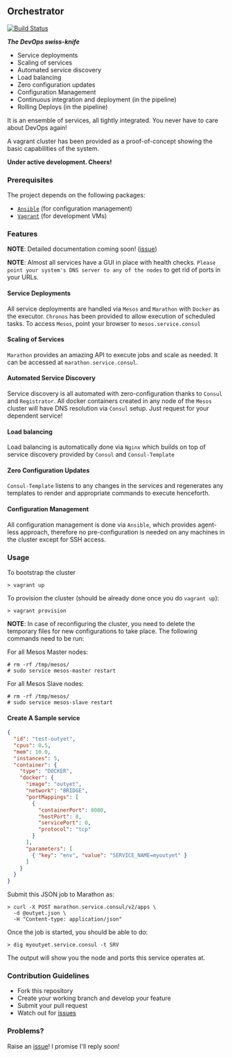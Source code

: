 ## Orchestrator

[![Build Status](https://travis-ci.org/activatedgeek/orchestrator.svg?branch=master)](https://travis-ci.org/activatedgeek/orchestrator)

***The DevOps swiss-knife***

* Service deployments
* Scaling of services
* Automated service discovery
* Load balancing
* Zero configuration updates
* Configuration Management
* Continuous integration and deployment (in the pipeline)
* Rolling Deploys (in the pipeline)

It is an ensemble of services, all tightly integrated. You never have to care
about DevOps again!

A vagrant cluster has been provided as a proof-of-concept showing the
basic capabilities of the system.

**Under active development. Cheers!**

### Prerequisites

The project depends on the following packages:

* [`Ansible`](http://www.ansible.com) (for configuration management)
* [`Vagrant`](http://www.vagrantup.com) (for development VMs)

### Features

**NOTE**: Detailed documentation coming soon!
([issue](https://github.com/activatedgeek/orchestrator/issues/7))

**NOTE**: Almost all services have a GUI in place with health checks. `Please
point your system's DNS server to any of the nodes` to get rid of ports in your
URLs.

#### Service Deployments
All service deployments are handled via `Mesos` and `Marathon` with
`Docker` as the executor. `Chronos` has been provided to allow execution
of scheduled tasks. To access `Mesos`, point your browser to `mesos.service.consul`

#### Scaling of Services
`Marathon` provides an amazing API to execute jobs and scale as needed. It can
be accessed at `marathon.service.consul`.

#### Automated Service Discovery
Service discovery is all automated with zero-configuration thanks to
`Consul` and `Registrator`. All docker containers created in any node of the
`Mesos` cluster will have DNS resolution via `Consul` setup. Just request for
your dependent service!

#### Load balancing
Load balancing is automatically done via `Nginx` which builds on top of
service discovery provided by `Consul` and `Consul-Template`

#### Zero Configuration Updates
`Consul-Template` listens to any changes in the services and regenerates any
templates to render and appropriate commands to execute henceforth.

#### Configuration Management
All configuration management is done via `Ansible`, which provides agent-less
approach, therefore no pre-configuration is needed on any machines in the cluster
except for SSH access.

### Usage

To bootstrap the cluster
```
> vagrant up
```

To provision the cluster (should be already done once you do `vagrant up`):
```
> vagrant provision
```

**NOTE**: In case of reconfiguring the cluster, you need to delete the
temporary files for new configurations to take place. The following commands
need to be run:

For all Mesos Master nodes:
```
# rm -rf /tmp/mesos/
# sudo service mesos-master restart
```

For all Mesos Slave nodes:
```
# rm -rf /tmp/mesos/
# sudo service mesos-slave restart
```

#### Create A Sample service
```json
{
  "id": "test-outyet",
  "cpus": 0.5,
  "mem": 10.0,
  "instances": 5,
  "container": {
    "type": "DOCKER",
    "docker": {
      "image": "outyet",
      "network": "BRIDGE",
      "portMappings": [
        {
          "containerPort": 8080,
          "hostPort": 0,
          "servicePort": 0,
          "protocol": "tcp"
        }
      ],
      "parameters": [
        { "key": "env", "value": "SERVICE_NAME=myoutyet" }
      ]
    }
  }
}
```

Submit this JSON job to Marathon as:
```
> curl -X POST marathon.service.consul/v2/apps \
  -d @outyet.json \
  -H "Content-type: application/json"
```

Once the job is started, you should be able to do:
```
> dig myoutyet.service.consul -t SRV
```
The output will show you the node and ports this service operates at.

### Contribution Guidelines

* Fork this repository
* Create your working branch and develop your feature
* Submit your pull request
* Watch out for [issues](https://github.com/activatedgeek/orchestrator/issues)

### Problems?
Raise an [issue](https://github.com/activatedgeek/orchestrator/issues/new)!
I promise I'll reply soon!
